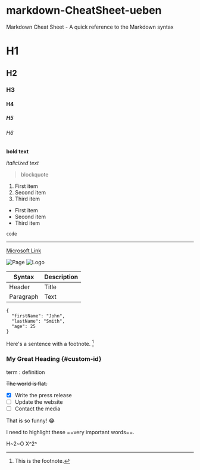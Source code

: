 # markdown-CheatSheet-ueben
Markdown Cheat Sheet - A quick reference to the Markdown syntax

# H1
## H2
### H3
#### H4
##### H5
###### H6

**bold text**

*italicized text*

> blockquote

1. First item
2. Second item
3. Third item

- First item
- Second item
- Third item

`code`

---

[Microsoft Link](https://www.microsoft.com)

![Page](/home/user/Pictures.kabab.jpg)
![Logo](/Images/image.png)

| Syntax | Description |
| ----------- | ----------- |
| Header | Title |
| Paragraph | Text |

```
{
  "firstName": "John",
  "lastName": "Smith",
  "age": 25
}
```

Here's a sentence with a footnote. [^1]

[^1]: This is the footnote.

### My Great Heading {#custom-id}

term
: definition

~~The world is flat.~~

- [x] Write the press release
- [ ] Update the website
- [ ] Contact the media

That is so funny! :joy:

I need to highlight these ==very important words==.

H~2~O
X^2^
